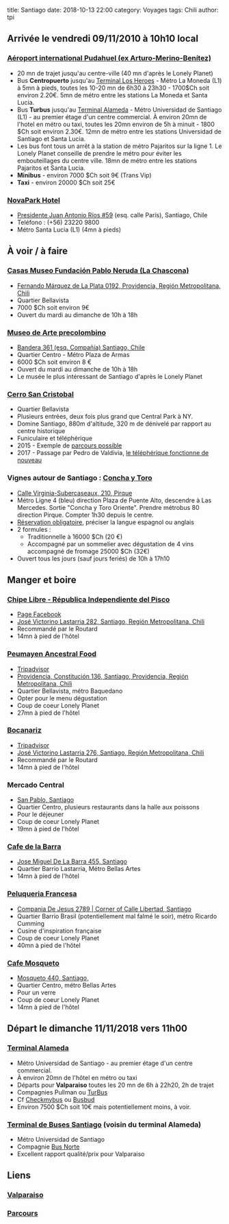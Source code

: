 title: Santiago
date: 2018-10-13 22:00
category: Voyages
tags: Chili
author: tpi


## Arrivée le vendredi 09/11/2010 à 10h10 local

### [Aéroport international Pudahuel (ex Arturo-Merino-Benítez)](https://www.google.com/maps/place/A%C3%A9roport+international+Arturo-Merino-Ben%C3%ADtez/@-33.3905376,-70.9251281,11z/data=!4m5!3m4!1s0x0:0xd23e4bd48c0de1b7!8m2!3d-33.3905115!4d-70.7938043)

* 20 mn de trajet jusqu'au centre-ville (40 mn d'après le Lonely Planet)
* Bus **Centropuerto** jusqu'au [Terminal Los Heroes](https://www.google.com/maps/place/Terminal+Los+Heroes/@-33.4450167,-70.6576392,17z/data=!4m5!3m4!1s0x9662c5a86150cb3d:0xa7a1780f2d3bf7d1!8m2!3d-33.4447582!4d-70.6585082) - Métro La Moneda (L1) à 5mn à pieds, toutes les 10-20 mn de 6h30 à 23h30 - 1700$Ch soit environ 2.20€. 5mn de métro entre les stations La Moneda et Santa Lucia.
* Bus **Turbus** jusqu'au [Terminal Alameda](https://www.google.com/maps/place/Terminal+Alameda+Santiago/@-33.4534034,-70.687123,15z/data=!4m5!3m4!1s0x0:0xeaaf27139e268df6!8m2!3d-33.4534037!4d-70.687123) - Métro Universidad de Santiago (L1) - au premier étage d'un centre commercial. À environ 20mn de l'hotel en métro ou taxi, toutes les 20mn environ de 5h à minuit - 1800 $Ch soit environ 2.30€. 12mn de métro entre les stations Universidad de Santiago et Santa Lucia.
* Les bus font tous un arrêt à la station de métro Pajaritos sur la ligne 1. Le Lonely Planet conseille de prendre le métro pour éviter les embouteillages du centre ville. 18mn de métro entre les stations Pajaritos et Santa Lucia.
* **Minibus** - environ 7000 $Ch soit 9€ (Trans Vip)
* **Taxi** - environ 20000 $Ch soit 25€


### [NovaPark Hotel](http://www.novapark.cl)


* [Presidente Juan Antonio Ríos #59](https://www.google.com/maps/place/Pdte+Juan+Antonio+R%C3%ADos+59,+Santiago,+Regi%C3%B3n+Metropolitana,+Chili/@-33.4443856,-70.6487121,17z/data=!3m1!4b1!4m5!3m4!1s0x9662c5a011771d81:0xda66a22e6096f337!8m2!3d-33.4443856!4d-70.6465234) (esq. calle París), Santiago, Chile
* Teléfono : (+56) 23220 9800
* Métro Santa Lucia (L1) (4mn à pieds)

## À voir / à faire

### [Casas Museo Fundación Pablo Neruda (La Chascona)](https://fundacionneruda.org/en/museums-houses/la-chascona-museum-house/)
* [Fernando Márquez de La Plata 0192, Providencia, Región Metropolitana, Chili](https://www.google.fr/maps/place/La+Chascona/@-33.4311171,-70.651927,14z/data=!4m5!3m4!1s0x9662c59017cb616d:0x4efb4711f2a9a116!8m2!3d-33.4311212!4d-70.6344175)
* Quartier Bellavista
* 7000 $Ch soit environ 9€
* Ouvert du mardi au dimanche de 10h à 18h

### [Museo de Arte precolombino](http://www.precolombino.cl/en/)
* [Bandera 361 (esq. Compañía) Santiago, Chile](https://www.google.fr/maps/place/Museo+Chileno+de+Arte+Precolombino/@-33.4389259,-70.654294,17z/data=!3m1!4b1!4m5!3m4!1s0x9662c5a46c29c7e7:0x441c0411745f7ac3!8m2!3d-33.4389304!4d-70.6521053)
* Quartier Centro - Métro Plaza de Armas
* 6000 $Ch soit environ 8 €
* Ouvert du mardi au dimanche de 10h à 18h
* Le musée le plus intéressant de Santiago d'après le Lonely Planet

### [Cerro San Cristobal](https://santiagoando.com/cerro-san-cristobal-2)
* Quartier Bellavista
* Plusieurs entrées, deux fois plus grand que Central Park à NY. 
* Domine Santiago, 880m d'altitude, 320 m de dénivelé par rapport au centre historique
* Funiculaire et téléphérique
* 2015 - Exemple de [parcours possible](http://www.sethetlise.com/cerro-san-cristobal-la-colline-de-santiago-du-chili.html)
* 2017 - Passage par Pedro de Valdivia, [le téléphérique fonctionne de nouveau](http://www.chilivoyages.com/cerro-san-cristobal-santiago-accessible-telecabine/)

### Vignes autour de Santiago : [Concha y Toro](https://conchaytoro.com/en/)
* [Calle Virginia-Subercaseaux, 210, Pirque](https://www.google.fr/maps/place/Vi%C3%B1a+Concha+y+Toro/@-33.6365376,-70.5780094,17z/data=!4m13!1m7!3m6!1s0x9662d7cd1713ac7b:0x891cbc70c18aca75!2sAv.+Virginia+Subercaseaux+210,+Pirque,+Regi%C3%B3n+Metropolitana,+Chili!3b1!8m2!3d-33.6365421!4d-70.5758207!3m4!1s0x9662d7cd2a943f45:0x679cb602007cd13!8m2!3d-33.6355319!4d-70.5741441)
* Métro Ligne 4 (bleu) direction Plaza de Puente Alto, descendre à Las Mercedes. Sortie  "Concha y Toro Oriente". Prendre métrobus 80 direction Pirque. Compter 1h30 depuis le centre.
* [Réservation obligatoire](https://reserva.cyt.conchaytoro.cl/cytWP/en/), préciser la langue espagnol ou anglais
* 2 formules :
    * Traditionnelle à 16000 $Ch (20 €)
    * Accompagné par un sommelier avec dégustation de 4 vins accompagné de fromage 25000 $Ch (32€)
* Ouvert tous les jours (sauf jours feriés) de 10h à 17h10

## Manger et boire

### [Chipe Libre - Républica Independiente del Pisco](https://www.tripadvisor.fr/Restaurant_Review-g294305-d7161213-Reviews-Chipe_Libre_Republica_Independiente_del_Pisco-Santiago_Santiago_Metropolitan_Regi.html)
* [Page Facebook](https://www.facebook.com/chipelibrerepublicaindependientedelpisco)
* [José Victorino Lastarria 282, Santiago, Región Metropolitana, Chili](https://www.google.com/maps/place/Chipe+Libre+-+R%C3%A9publica+Independiente+del+Pisco/@-33.4443264,-70.6552782,15z/data=!4m17!1m11!2m10!1sRestaurants!3m6!1sRestaurants!2sPdte+Juan+Antonio+R%C3%ADos+59,+Santiago,+Regi%C3%B3n+Metropolitana,+Chili!3s0x9662c5a011771d81:0xda66a22e6096f337!4m2!1d-70.6465234!2d-33.4443856!5m1!4e9!3m4!1s0x9662c59940a0ee13:0x77de1693723458d4!8m2!3d-33.4383272!4d-70.6412349)
* Recommandé par le Routard
* 14mn à pied de l'hôtel

### [Peumayen Ancestral Food](http://www.peumayenchile.cl/es/index.html)
* [Tripadvisor](https://www.tripadvisor.fr/Restaurant_Review-g294305-d3843350-Reviews-Peumayen_Ancestral_Food-Santiago_Santiago_Metropolitan_Region.html)
* [Providencia, Constitución 136, Santiago, Providencia, Región Metropolitana, Chili](https://www.google.cl/maps/place/Peumayen+Ancestral+Food/@-33.432641,-70.634816,17z/data=!4m5!3m4!1s0x9662c59aa16db1dd:0x1766370983bcca20!8m2!3d-33.432753!4d-70.634924)
* Quartier Bellavista, métro Baquedano
* Opter pour le menu dégustation
* Coup de coeur Lonely Planet
* 27mn à pied de l'hôtel

### [Bocanariz](http://bocanariz.cl/?lang=en)
* [Tripadvisor](https://www.tripadvisor.fr/Restaurant_Review-g294305-d3192360-Reviews-Bocanariz-Santiago_Santiago_Metropolitan_Region.html)
* [José Victorino Lastarria 276, Santiago, Región Metropolitana, Chili](https://www.google.cl/maps/place/Bocan%C3%A1riz/@-33.4443111,-70.6552165,15z/data=!4m17!1m11!2m10!1sRestaurants!3m6!1sRestaurants!2sNovaPark+Hotel+-+Pdte+Juan+Antonio+R%C3%ADos+59,+Santiago,+Regi%C3%B3n+Metropolitana,+Chili!3s0x9662c5a011a70695:0x9aae8f8391d10430!4m2!1d-70.6464617!2d-33.4443747!5m1!4e9!3m4!1s0x9662c59940a7c1e7:0x92f1a277401b023d!8m2!3d-33.4383293!4d-70.6412305)
* Recommandé par le Routard
* 14mn à pied de l'hôtel

### Mercado Central
* [San Pablo, Santiago](https://www.google.fr/maps/place/Central+Market/@-33.4337575,-70.6512697,17z/data=!4m12!1m6!3m5!1s0x9662c5bca6d08be9:0xf854bb863ef0b779!2sCentral+Market!8m2!3d-33.4337575!4d-70.6512697!3m4!1s0x9662c5bca6d08be9:0xf854bb863ef0b779!8m2!3d-33.4337575!4d-70.6512697)
* Quartier Centro, plusieurs restaurants dans la halle aux poissons
* Pour le déjeuner
* Coup de coeur Lonely Planet
* 19mn à pied de l'hôtel

### [Cafe de la Barra](https://www.tripadvisor.fr/Restaurant_Review-g294305-d812567-Reviews-Cafe_de_la_Barra-Santiago_Santiago_Metropolitan_Region.html)
* [Jose Miguel De La Barra 455, Santiago](https://www.google.fr/maps/place/Caf%C3%A9+de+la+Barra+%26+Le+Petit+Bistrot/@-33.4407092,-70.6480304,16z/data=!4m5!3m4!1s0x9662c598f0d11c0f:0xab83470aa28e7c20!8m2!3d-33.4370669!4d-70.6432113)
* Quartier Barrio Lastarria, Métro Bellas Artes
* 14mn à pied de l'hôtel

### [Peluqueria Francesa](https://www.tripadvisor.fr/Restaurant_Review-g294305-d6168359-Reviews-Peluqueria_Francesa-Santiago_Santiago_Metropolitan_Region.html)
* [Compania De Jesus 2789 | Corner of Calle Libertad, Santiago](https://www.google.fr/maps/place/Peluquer%C3%ADa+Francesa/@-33.4440533,-70.6712472,15z/data=!4m5!3m4!1s0x9662c45230a8abd3:0xaf9421c0c4d2273d!8m2!3d-33.4409172!4d-70.6741459)
* Quartier Barrio Brasil (potentiellement mal falmé le soir), métro Ricardo Cumming
* Cusine d'inspiration française
* Coup de coeur Lonely Planet
* 40mn à pied de l'hôtel

### [Cafe Mosqueto](https://www.tripadvisor.fr/Restaurant_Review-g294305-d811279-Reviews-Cafe_Mosqueto-Santiago_Santiago_Metropolitan_Region.html)
* [Mosqueto 440, Santiago,](https://www.google.fr/maps/place/Caf%C3%A9+Mosqueto/@-33.437322,-70.6466099,17z/data=!3m1!4b1!4m5!3m4!1s0x9662c5988db636c5:0x1fd131fb1166cbbe!8m2!3d-33.4373265!4d-70.6444212)
* Quartier Centro, métro Bellas Artes
* Pour un verre
* Coup de coeur Lonely Planet
* 14mn à pied de l'hôtel


## Départ le dimanche 11/11/2018 vers 11h00

### [Terminal Alameda](https://www.google.com/maps/place/Terminal+Alameda+Santiago/@-33.4534034,-70.687123,15z/data=!4m5!3m4!1s0x0:0xeaaf27139e268df6!8m2!3d-33.4534037!4d-70.687123)
* Métro Universidad de Santiago - au premier étage d'un centre commercial. 
* À environ 20mn de l'hôtel en métro ou taxi
* Départs pour **Valparaiso** toutes les 20 mn de 6h à 22h20, 2h de trajet
* Compagnies Pullman ou [TurBus](https://www.turbus.cl/wtbus/indexCompra.jsf)
* Cf [Checkmybus](https://www.checkmybus.fr/) ou [Busbud](https://www.busbud.com/fr)
* Environ 7500 $Ch soit 10€ mais potentiellement moins, à voir.

### [Terminal de Buses Santiago](https://www.google.fr/maps/place/Transportes+Bus+Norte+Limitada/@-33.4537908,-70.6879577,18z/data=!4m8!1m2!2m1!1sTerminal+de+Buses+Norte,+santiago!3m4!1s0x9662c4f59a078517:0xc1936f1ca3572010!8m2!3d-33.4531106!4d-70.6893657) (voisin du terminal Alameda)
* Métro Universidad de Santiago
* Compagnie [Bus Norte](https://www.busnortechile.cl/portada.php)
* Excellent rapport qualité/prix pour Valparaiso

## Liens

### [Valparaiso](http://tse-tse.org/2018/10/valparaiso/)

### [Parcours](http://tse-tse.org/2018/10/chili-2018/)
